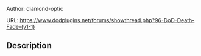 Author: diamond-optic

URL: https://www.dodplugins.net/forums/showthread.php?96-DoD-Death-Fade-(v1-1)

## Description

